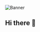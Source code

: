 ![Banner](https://github.com/GiacomoFranco/GiacomoFranco/assets/97765706/54b8cfc9-032b-4040-8e1e-edaeac93db93)
## Hi there 👋
<!--
**GiacomoFranco/GiacomoFranco** is a ✨ _special_ ✨ repository because its `README.md` (this file) appears on your GitHub profile.

Here are some ideas to get you started:

- 🔭 I’m currently working on ...
- 🌱 I’m currently learning ...
- 👯 I’m looking to collaborate on ...
- 🤔 I’m looking for help with ...
- 💬 Ask me about ...
- 📫 How to reach me: ...
- 😄 Pronouns: ...
- ⚡ Fun fact: ...
-->
